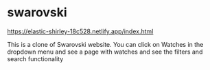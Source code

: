 # swarovski
https://elastic-shirley-18c528.netlify.app/index.html

This is a clone of Swarovski website. You can click on Watches in the dropdown menu and see a page with watches and see the filters and search functionality
